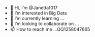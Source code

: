 - 👋 Hi, I’m @Janetta1017
- 👀 I’m interested in Big Data
- 🌱 I’m currently learning ...
- 💞️ I’m looking to collaborate on ...
- 📫 How to reach me ...QQ1258047665

<!---
Janetta1017/Janetta1017 is a ✨ special ✨ repository because its `README.md` (this file) appears on your GitHub profile.
You can click the Preview link to take a look at your changes.
--->
